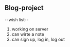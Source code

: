 ## Blog-project
--wish list--
1. working on server
2. can wirte a note
3. can sign up, log in, log out
